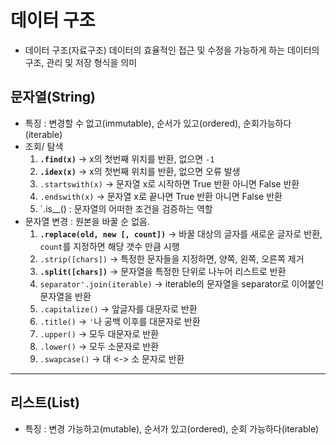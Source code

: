 # 데이터 구조
- 데이터 구조(자료구조) 데이터의 효율적인 접근 및 수정을 가능하게 하는 데이터의 구조, 관리 및 저장 형식을 의미

## 문자열(String)
- 특징 : 변경할 수 없고(immutable), 순서가 있고(ordered), 순회가능하다(iterable)
- 조회/ 탐색 
  1. **`.find(x)`** -> x의 첫번째 위치를 반환, 없으면 `-1`
  2. **`.idex(x)`** -> x의 첫번째 위치를 반환, 없으면 오류 발생
  3. `.startswith(x)` -> 문자열 x로 시작하면 True 반환 아니면 False 반환
  4. `.endswith(x)` -> 문자열 x로 끝나면 True 반환 아니면 False 반환
  5. `.is__() : 문자열의 어떠한 조건을 검증하는 역할
- 문자열 변경  : 원본을 바꿀 순 없음.
  1. **`.replace(old, new [, count])`** -> 바꿀 대상의 글자를 새로운 글자로 반환, `count`를 지정하면 해당 갯수 만큼 시행
  2. `.strip([chars])` -> 특정한 문자들을 지정하면, 양쪽, 왼쪽, 오른쪽 제거
  3. **`.split([chars])`** -> 문자열을 특정한 단위로 나누어 리스트로 반환
  4. `separator'.join(iterable)` -> iterable의 문자열을 separator로 이어붙인 문자열을 반환
  5. `.capitalize()` -> 앞글자를 대문자로 반환
  6. `.title()` -> `'`나 공백 이후를 대문자로 반환
  7. `.upper()` -> 모두 대문자로 반환
  8. `.lower()` -> 모두 소문자로 반환
  9. `.swapcase()` -> 대 <-> 소 문자로 반환
---
## 리스트(List)
- 특징 : 변경 가능하고(mutable), 순서가 있고(ordered), 순회 가능하다(iterable)

